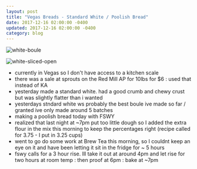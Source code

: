 ```yaml
---
layout: post
title: "Vegas Breads - Standard White / Poolish Bread"
date: 2017-12-16 02:00:00 -0400
updated: 2017-12-16 02:00:00 -0400
category: blog
---
```


![white-boule](https://lh3.googleusercontent.com/UDAaywRxYDtWF5SB5hxW4hL7fqSg0sVy7ivdDAZb6DCxa6D_bSRWLtQcWO_FE5ggI8It-j74iaFcAaag9cfT-h7ycp4_9yBtNg41rkktqLbIyZb8T7BYL4KSEQ6KwooFiIyArZEezwYtp_VjcnnhX36Wzd9S5iw7pfOxWLIR5vYAlBRJen-zAXrCjavf7mDnWXz2FE-nuPDTTfsKA1UU2dGpEOUwSb8Ol6NZ_1IiiCxeB-mDPLl7XKankUnPPlFxvIWzwyjw0oyHcOnQSm_8kfbty7POuc0GwRmulnmIItt4MLnft69T-ATqOrbhkXimD0uHXBihfNRywxehHMY_Q6Edyc9g70PtJrTbLlsV1p-of3EFFiWC2ZDq_a51RK2h1x7Fj8BVmuUYf1Ss4Oo7MAMoZSXy-K4QIZCH1KXElOGlWoSEdCt2oBnZvFvz_vgfvqX5i6D2jtCJbfnCNbEb45AwLUC6t7iz1T7n1gwrAfTsbB6dyuwwEr4HYI3jTZbQSzbPVCUUQL3EK1gn04AOwdKmP3s1CVNZzRkGHQxBoEUIgX_94UJyechMYFGsCFerPrYn-FcCYkLJdy8oDhrQJkjkyEq-wFD2shFQieqnwQ=w3189-h2394-no)

![white-sliced-open](https://lh3.googleusercontent.com/fQ5l2ALIsTEM_IuSYugMh2ncoX5dJOERFG0CHGC0df--us4f7mz2XtQSFbHnGkv5M-OEwcSwT51ET9-d1cCTEG-3ieo1oFcMze5n_hmRfWyOYw7ubEWimEt8Zfk0oEiumXBvzoz9-PHI9rCGEldLCo3d0iAV7GcmSM56pE5P2nAculiRGAbT5dUvXvstbYyehzQ_SwyX28Dby9sBYYaExuo5ZK4LLgXosv2rRqZenfXl3NL0Xcd-4J5Vo6GmRpOjOpmT1HVX-0s6f16gILDWVr42u9bLl_BvDHOvmGvkhfRdojS354LV3TJtM-2qpf5z_RgwUdh73EBMMj3zLjMLZD6RTzhVDXTepViXNzPjacacxnJMWv0e1mAJTb9i4_NibnwqQ6txge7MJZa_ia9aVwpxntw6UaB7FCwwXVP_ICD9mKfTUmQnlTdAiQuKwLdmZ7CuE5JiUCXsUWVrE6zXKmirP9aMwScsl4908uYPVB9UrT0eQjoW8og2hrUonoJgW3IRRR94jQsmFhtFXFFL5a_Vhk_g3YtVdRnlR4UAVFtnW6UoIQK1zYtG0ZJ5EbQs0ZQ6WqMItiqe_1Ru09HZ7z7F1aGGogDfZ2iGSkeyvA=w3189-h2391-no)
- currently in Vegas so I don't have access to a kitchen scale 
- there was a sale at sprouts on the Red Mill AP for 10lbs for $6 : used that instead of KA 
- yesterday made a standard white. had a good crumb and chewy crust but was slightly flatter than i wanted 
- yesterdays stndard white ws probably the best boule ive made so far / granted ive only made around 5 batches 
- making a poolish bread today with FSWY
- realized that last night at ~7pm put too little dough so I added the extra flour in the mix this morning to keep the percentages right 
    (recipe called for 3.75 - I put in 3.25 cups)
- went to go do some work at Brew Tea this morning, so I couldnt keep an eye on it and have been letting it sit in the fridge for ~ 5 hours
- fswy calls for a 3 hour rise. Ill take it out at around 4pm and let rise for two hours at room temp : then proof at 6pm : bake at ~7pm 
